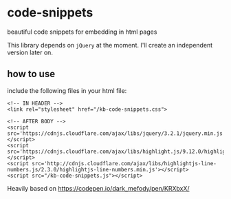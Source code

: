 # code-snippets
beautiful code snippets for embedding in html pages

This library depends on `jQuery` at the moment. I'll create an independent version later on.

## how to use

include the following files in your html file:
```
<!-- IN HEADER -->
<link rel="stylesheet" href="/kb-code-snippets.css">

<!-- AFTER BODY -->
<script src='https://cdnjs.cloudflare.com/ajax/libs/jquery/3.2.1/jquery.min.js'></script>
<script src='https://cdnjs.cloudflare.com/ajax/libs/highlight.js/9.12.0/highlight.min.js'></script>
<script src='http://cdnjs.cloudflare.com/ajax/libs/highlightjs-line-numbers.js/2.3.0/highlightjs-line-numbers.min.js'></script>
<script src="/kb-code-snippets.js"></script>
```

Heavily based on https://codepen.io/dark_mefody/pen/KRXbxX/
